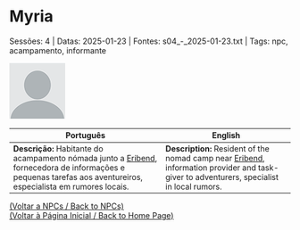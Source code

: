 
# Myria

Sessões: 4 | Datas: 2025-01-23 | Fontes: s04_-_2025-01-23.txt | Tags: npc, acampamento, informante

![Myria](docs/dm/npc/blank.png)

| Português | English |
|-----------|---------|
| **Descrição:** Habitante do acampamento nómada junto a [Eribend](eribend.md), fornecedora de informações e pequenas tarefas aos aventureiros, especialista em rumores locais. | **Description:** Resident of the nomad camp near [Eribend](eribend.md), information provider and task-giver to adventurers, specialist in local rumors. |

[(Voltar a NPCs / Back to NPCs)](npcs_list.md)  
[(Voltar à Página Inicial / Back to Home Page)](home.md)



















